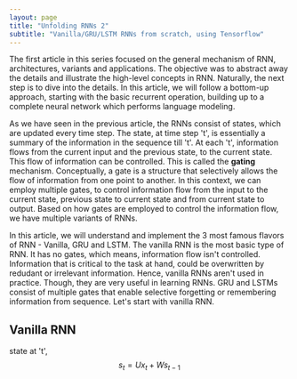 ```yaml
---
layout: page
title: "Unfolding RNNs 2"
subtitle: "Vanilla/GRU/LSTM RNNs from scratch, using Tensorflow"
---
```


The first article in this series focused on the general mechanism of RNN, architectures, variants and applications. The objective was to abstract away the details and illustrate the high-level concepts in RNN. Naturally, the next step is to dive into the details. In this article, we will follow a bottom-up approach, starting with the basic recurrent operation,  building up to a complete neural network which performs language modeling.

As we have seen in the previous article, the RNNs consist of states, which are updated every time step. The state, at time step 't', is essentially a summary of the information in the sequence till 't'. At each 't', information flows from the current input and the previous state, to the current state. This flow of information can be controlled. This is called the **gating** mechanism. Conceptually, a gate is a structure that selectively allows the flow of information from one point to another. In this context, we can employ multiple gates, to control information flow from the input to the current state, previous state to current state and from current state to output. Based on how gates are employed to control the information flow, we have multiple variants of RNNs. 


In this article, we will understand and implement the 3 most famous flavors of RNN - Vanilla, GRU and LSTM. The vanilla RNN is the most basic type of RNN. It has no gates, which means, information flow isn't controlled. Information that is critical to the task at hand, could be overwritten by redudant or irrelevant information. Hence, vanilla RNNs aren't used in practice. Though, they are very useful in learning RNNs. GRU and LSTMs consist of multiple gates that enable selective forgetting or remembering information from sequence. Let's start with vanilla RNN. 

## Vanilla RNN

state at 't', $$s_t = Ux_t + Ws_{t-1}$$


